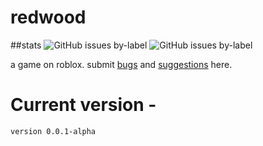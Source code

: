 # redwood

##stats
![GitHub issues by-label](https://img.shields.io/github/issues-raw/gamesphere/redwood/bug.svg?label=bugs)
![GitHub issues by-label](https://img.shields.io/github/issues-raw/gamesphere/redwood/bug.svg?label=suggestions)




a game on roblox. submit [bugs](https://github.com/gamesphere/redwood/issues) and [suggestions](https://github.com/gamesphere/redwood/issues) here.

# Current version - 
```
version 0.0.1-alpha
```
